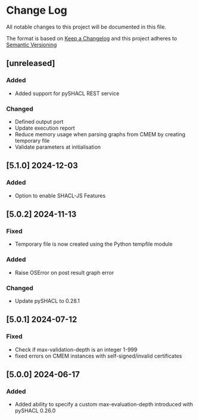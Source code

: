 # Change Log

All notable changes to this project will be documented in this file.

The format is based on [Keep a Changelog](http://keepachangelog.com/) and this project adheres to [Semantic Versioning](https://semver.org/)

## [unreleased]

### Added

- Added support for pySHACL REST service

### Changed

- Defined output port
- Update execution report
- Reduce memory usage when parsing graphs from CMEM by creating temporary file 
- Validate parameters at initialisation

## [5.1.0] 2024-12-03

### Added

 - Option to enable SHACL-JS Features

## [5.0.2] 2024-11-13

### Fixed

- Temporary file is now created using the Python tempfile module

### Added

- Raise OSError on post result graph error

### Changed

- Update pySHACL to 0.28.1

## [5.0.1] 2024-07-12

### Fixed

- Check if max-validation-depth is an integer 1-999
- fixed errors on CMEM instances with self-signed/invalid certificates

## [5.0.0] 2024-06-17

### Added

- Added ability to specify a custom max-evaluation-depth introduced with pySHACL 0.26.0


